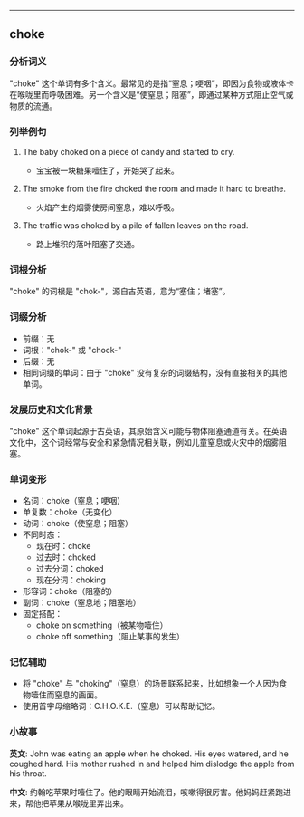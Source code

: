 
---------------
## choke
### 分析词义
"choke" 这个单词有多个含义。最常见的是指“窒息；哽咽”，即因为食物或液体卡在喉咙里而呼吸困难。另一个含义是“使窒息；阻塞”，即通过某种方式阻止空气或物质的流通。

### 列举例句
1. The baby choked on a piece of candy and started to cry.
   - 宝宝被一块糖果噎住了，开始哭了起来。

2. The smoke from the fire choked the room and made it hard to breathe.
   - 火焰产生的烟雾使房间窒息，难以呼吸。

3. The traffic was choked by a pile of fallen leaves on the road.
   - 路上堆积的落叶阻塞了交通。

### 词根分析
"choke" 的词根是 "chok-"，源自古英语，意为“塞住；堵塞”。

### 词缀分析
- 前缀：无
- 词根："chok-" 或 "chock-"
- 后缀：无
- 相同词缀的单词：由于 "choke" 没有复杂的词缀结构，没有直接相关的其他单词。

### 发展历史和文化背景
"choke" 这个单词起源于古英语，其原始含义可能与物体阻塞通道有关。在英语文化中，这个词经常与安全和紧急情况相关联，例如儿童窒息或火灾中的烟雾阻塞。

### 单词变形
- 名词：choke（窒息；哽咽）
- 单复数：choke（无变化）
- 动词：choke（使窒息；阻塞）
- 不同时态：
  - 现在时：choke
  - 过去时：choked
  - 过去分词：choked
  - 现在分词：choking
- 形容词：choke（阻塞的）
- 副词：choke（窒息地；阻塞地）
- 固定搭配：
  - choke on something（被某物噎住）
  - choke off something（阻止某事的发生）

### 记忆辅助
- 将 "choke" 与 "choking"（窒息）的场景联系起来，比如想象一个人因为食物噎住而窒息的画面。
- 使用首字母缩略词：C.H.O.K.E.（窒息）可以帮助记忆。

### 小故事
**英文**:
John was eating an apple when he choked. His eyes watered, and he coughed hard. His mother rushed in and helped him dislodge the apple from his throat.

**中文**:
约翰吃苹果时噎住了。他的眼睛开始流泪，咳嗽得很厉害。他妈妈赶紧跑进来，帮他把苹果从喉咙里弄出来。

